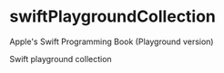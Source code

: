 # swiftPlaygroundCollection

Apple's Swift Programming Book (Playground version)

Swift playground collection
